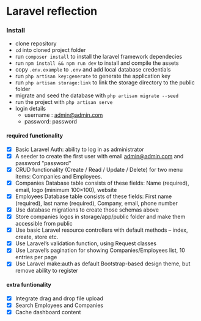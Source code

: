 # Laravel reflection
### Install

* clone repository
* `cd` into cloned project folder
* run `composer install` to install the laravel framework dependecies
* run `npm install && npm run dev` to install and compile the assets  
* copy `.env.example` to `.env` and add local database credentials
* run `php artisan key:generate` to generate the application key
* run `php artisan storage:link` to link the storage directory to the public folder
* migrate and seed the database with `php artisan migrate --seed`
* run the project with `php artisan serve`
* login details
  * username : admin@admin.com
  * password: password
    


#### required functionality
- [x] Basic Laravel Auth: ability to log in as administrator
- [x] A seeder to create the first user with email admin@admin.com and password "password"
- [x] CRUD functionality (Create / Read / Update / Delete) for two menu items: Companies and Employees.
- [x] Companies Database table consists of these fields: Name (required), email, logo (minimum 100×100), website
- [x] Employees Database table consists of these fields: First name (required), last name (required), Company, email,
  phone number
- [x]  Use database migrations to create those schemas above
- [x]  Store companies logos in storage/app/public folder and make them accessible from public
- [x]  Use basic Laravel resource controllers with default methods – index, create, store etc.
- [x]  Use Laravel’s validation function, using Request classes
- [x]  Use Laravel’s pagination for showing Companies/Employees list, 10 entries per page
- [x]  Use Laravel make:auth as default Bootstrap-based design theme, but remove ability to register

#### extra funtionality

- [x]  Integrate drag and drop file upload
- [x]  Search Employees and Companies  
- [x]  Cache dashboard content 
